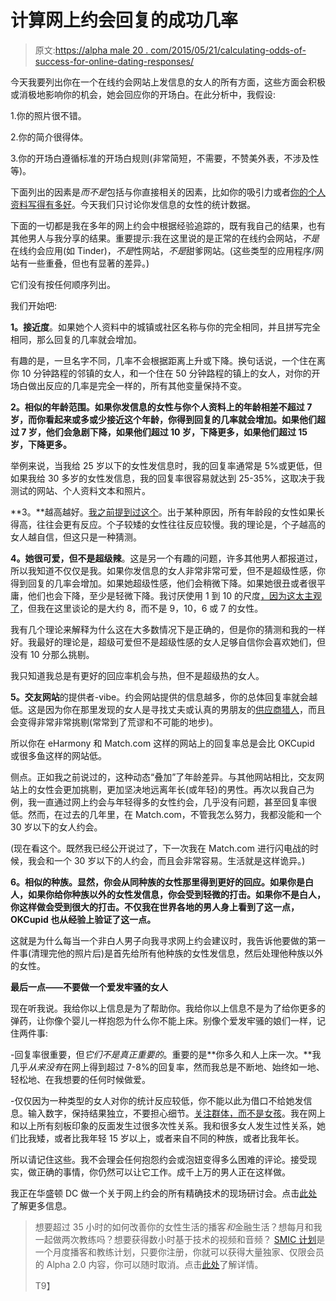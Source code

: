 # 计算网上约会回复的成功几率

> 原文:[https://alpha male 20 . com/2015/05/21/calculating-odds-of-success-for-online-dating-responses/](https://alphamale20.com/2015/05/21/calculating-odds-of-success-for-online-dating-responses/)

今天我要列出你在一个在线约会网站上发信息的女人的所有方面，这些方面会积极或消极地影响你的机会，她会回应你的开场白。在此分析中，我假设:

1.你的照片很不错。

2.你的简介很得体。

3.你的开场白遵循标准的开场白规则(非常简短，不需要，不赞美外表，不涉及性等)。

下面列出的因素是*而不是*包括与你直接相关的因素，比如你的吸引力或者[你的个人资料写得有多好](https://blackdragonblog.com/2014/04/15/the-2014-online-dating-profile-contest-winners/)。今天我们只讨论你发信息的女性的统计数据。

下面的一切都是我在多年的网上约会中根据经验追踪的，既有我自己的结果，也有其他男人与我分享的结果。重要提示:我在这里说的是正常的在线约会网站，*不是*在线约会应用(如 Tinder)，*不是*性网站，*不是*甜爹网站。(这些类型的应用程序/网站有一些重叠，但也有显著的差异。)

它们没有按任何顺序列出。

我们开始吧:

**1。接近度**。如果她个人资料中的城镇或社区名称与你的完全相同，并且拼写完全相同，那么回复的几率就会增加。

有趣的是，一旦名字不同，几率不会根据距离上升或下降。换句话说，一个住在离你 10 分钟路程的邻镇的女人，和一个住在 50 分钟路程的镇上的女人，对你的开场白做出反应的几率是完全一样的，所有其他变量保持不变。

**2。相似的年龄范围。如果你发信息的女性与你个人资料上的年龄相差不超过 7 岁，而你看起来或多或少接近这个年龄，你得到回复的几率就会增加。如果他们超过 7 岁，他们会急剧下降，如果他们超过 10 岁，下降更多，如果他们超过 15 岁，下降更多。**

举例来说，当我给 25 岁以下的女性发信息时，我的回复率通常是 5%或更低，但如果我给 30 多岁的女性发信息，我的回复率很容易就达到 25-35%，这取决于我测试的网站、个人资料文本和照片。

**3。**越高越好。[我之前提到过这个](https://blackdragonblog.com/2013/02/03/how-age-of-family-members-affect-womens-sexual-perceptions/)。出于某种原因，所有年龄段的女性如果长得高，往往会更有反应。个子较矮的女性往往反应较慢。我的理论是，个子越高的女人越自信，但这只是一种猜测。

**4。她很可爱，但不是超级辣**。这是另一个有趣的问题，许多其他男人都报道过，所以我知道不仅仅是我。如果你发信息的女人非常非常可爱，但不是超级性感，你得到回复的几率会增加。如果她超级性感，他们会稍微下降。如果她很丑或者很平庸，他们也会下降，至少是轻微下降。我讨厌使用 1 到 10 的尺度[，因为这太主观了](https://blackdragonblog.com/2013/12/08/top-ten-pickup-myths/)，但我在这里谈论的是大约 8，而不是 9，10，6 或 7 的女性。

我有几个理论来解释为什么这在大多数情况下是正确的，但是你的猜测和我的一样好。我最好的理论是，超级可爱但不是超级性感的女人足够自信你会喜欢她们，但没有 10 分那么挑剔。

我只知道我总是有更好的回应率机会与热，但不是超级热的女人。

**5。交友网站**的提供者-vibe。约会网站提供的信息越多，你的总体回复率就会越低。这是因为你在那里发现的女人是寻找丈夫或认真的男朋友的[供应商猎人](https://blackdragonblog.com/2013/11/17/provider-hunters/)，而且会变得非常非常挑剔(常常到了荒谬和不可能的地步)。

所以你在 eHarmony 和 Match.com 这样的网站上的回复率总是会比 OKCupid 或很多鱼这样的网站低。

侧点。正如我之前说过的，这种动态“叠加”了年龄差异。与其他网站相比，交友网站上的女性会更加挑剔，更加坚决地远离年长(或年轻)的男性。再次以我自己为例，我一直通过网上约会与年轻得多的女性约会，几乎没有问题，甚至回复率很低。然而，在过去的几年里，在 Match.com，不管我怎么努力，我都没能和一个 30 岁以下的女人约会。

(现在看这个。既然我已经公开说过了，下一次我在 Match.com 进行闪电战的时候，我会和一个 30 岁以下的人约会，而且会非常容易。生活就是这样诡异。)

**6。相似的种族。显然，你会从同种族的女性那里得到更好的回应。如果你是白人，如果你给你种族以外的女性发信息，你会受到轻微的打击。如果你不是白人，你这样做会受到很大的打击。不仅我在世界各地的男人身上看到了这一点，OKCupid 也从经验上验证了这一点。**

这就是为什么每当一个非白人男子向我寻求网上约会建议时，我告诉他要做的第一件事(清理完他的照片后)是首先给所有他种族的女性发信息，然后处理他种族以外的女性。

**最后一点——不要做一个爱发牢骚的女人**

现在听我说。我给你以上信息是为了帮助你。我给你以上信息不是为了给你更多的弹药，让你像个婴儿一样抱怨为什么你不能上床。别像个爱发牢骚的娘们一样，记住两件事:

-回复率很重要，但*它们不是真正重要的*。重要的是**你多久和人上床一次。**我几乎*从来没有*在网上得到超过 7-8%的回复率，然而我总是不断地、始终如一地、轻松地、在我想要的任何时候做爱。

-仅仅因为一种类型的女人对你的统计反应较低，你不能以此为借口不给她发信息。输入数字，保持结果独立，不要担心细节。[关注群体，而不是女孩](https://blackdragonblog.com/2014/04/20/when-dating-women-get-excited-about-the-group-not-the-girl/)。我在网上和以上所有刻板印象的反面发生过很多次性关系。我和很多女人发生过性关系，她们比我矮，或者比我年轻 15 岁以上，或者来自不同的种族，或者比我年长。

所以请记住这些。我不会理会任何抱怨约会或泡妞变得多么困难的评论。接受现实，做正确的事情，你仍然可以让它工作。成千上万的男人正在这样做。

我正在华盛顿 DC 做一个关于网上约会的所有精确技术的现场研讨会。点击[此处](http://www.alphamalebook.com/events)了解更多信息。

> 想要超过 35 小时的如何改善你的女性生活的播客*和*金融生活？想每月和我一起做两次教练吗？想要获得数小时基于技术的视频和音频？ [SMIC 计划](https://alphamale20.kartra.com/page/vIL17)是一个月度播客和教练计划，只要你注册，你就可以获得大量独家、仅限会员的 Alpha 2.0 内容，你可以随时取消。点击[此处](https://alphamale20.kartra.com/page/vIL17)了解详情。
> 
> T9】